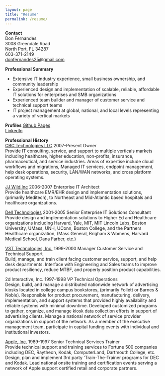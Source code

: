 ```yaml
---
layout: page
title: "Resume"
permalink: /resume/
---
```


**Contact**  
Don Fernandes  
3008 Greendale Road  
North Port, FL 34287  
603-371-2149  
donfernandes25@gmail.com

**Professional Summary**
- Extensive IT industry experience, small business ownership, and community leadership 
- Experienced design and implementation of scalable, reliable, affordable IT solutions for enterprises and SMB organizations
- Experienced team builder and manager of customer service and technical support teams
- IT project management at global, national, and local levels representing a variety of vertical markets 

**Profiles**
[Github Pages](https://dfernandes25.github.io/)  
[LinkedIn](https://www.linkedin.com/in/donfernandes/)

**Professional History**  
[CBC Technologies LLC](https://cbctech.net) 2007-Present Owner  
Provide IT consulting, service, and support to multiple verticals markets including
healthcare, higher education, non-profits, insurance, pharmaceutical, and service industries. 
Areas of expertise include cloud workflows and migrations, Managed IT services, endpoint management, 
help desk operations, security, LAN/WAN networks, and cross platform operating systems. 

[JJ Wild Inc](https://pitchbook.com/profiles/company/42282-01#overview) 2006-2007 Enterprise IT Architect  
Provide healthcare EMR/EHR design and implementation solutions, (primarily Meditech), to Northeast and Mid-Atlantic based
hospitals and healthcare organizations.

[Dell Technologies](https://www.dell.com/en-us) 2001-2005 Senior Enterprise IT Solutions Consultant  
Provide design and implementation solutions to Higher Ed and Healthcare organizations including
Harvard, Yale, MIT, MIT Lincoln Labs, Boston University, UMass, UNH, UConn, Boston College, 
and the Partners Healthcare organization, (Mass General, Brigham & Womens, Harvard Medical School, Dana Farber, etc.)

[VST Technologies, Inc.](https://pitchbook.com/profiles/company/100041-13#overview) 1999-2000 Manager Customer Service and Technical Support  
Build, manage, and train client facing customer service, support, and help desk departments.
Interface with Engineering and Sales teams to improve product resiliency, reduce MTBF, and properly position product capabilities.

2d Interactive, Inc. 1997-1998 VP Technical Operations  
Design, build, and manage a distributed nationwide network of advertising kiosks located in college campus bookstores,
(primarily Follett or Barnes & Noble). Responsible for product procurement, manufacturing, delivery, implementation, and support systems
that provided highly availability and reliable systems with minimal downtime. Developed customized programs to
gather, organize, and manage kiosk data collection efforts in support of advertising clients. Manage a national network of 
service provider organizations in support of the network. As a member of the executive management team, participate in capital
funding events with individual and institutional investors.

[Apple, Inc.](https://www.apple.com/) 1989-1997 Senior Technical Services Trainer  
Provide technical support and training services to Fortune 500 companies including DEC, Raytheon, Kodak, ComputerLand, Dartmouth College, etc.
Design, plan and implement 3rd party 'Train-The-Trainer programs for DEC and Kodak. Lead national onsite training and certification events 
serving a network of Apple support certified retail and corporate partners.
